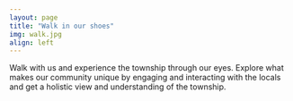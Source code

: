 ```yaml
---
layout: page
title: "Walk in our shoes"
img: walk.jpg
align: left
---
```


Walk with us and experience the township through our eyes. Explore what makes our community unique by engaging and interacting with the locals and get a holistic view and understanding of the township.